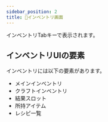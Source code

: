 ```yaml
---
sidebar_position: 2
title: 🚧インベントリ画面
---
```


インベントリTabキーで表示されます。

## インベントリUIの要素

インベントリには以下の要素があります。

- メインインベントリ
- クラフトインベントリ
- 結果スロット
- 所持アイテム
- レシピ一覧
